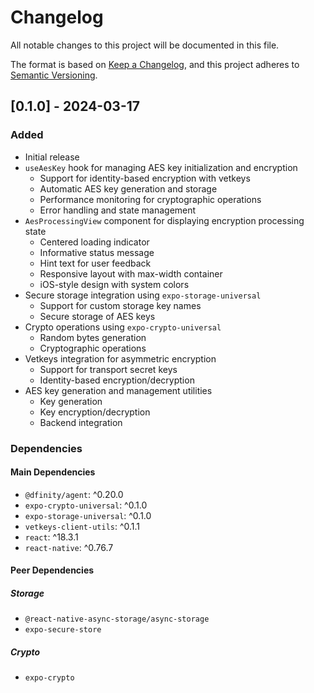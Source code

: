 # Changelog

All notable changes to this project will be documented in this file.

The format is based on [Keep a Changelog](https://keepachangelog.com/en/1.0.0/),
and this project adheres to [Semantic Versioning](https://semver.org/spec/v2.0.0.html).

## [0.1.0] - 2024-03-17

### Added

- Initial release
- `useAesKey` hook for managing AES key initialization and encryption
  - Support for identity-based encryption with vetkeys
  - Automatic AES key generation and storage
  - Performance monitoring for cryptographic operations
  - Error handling and state management
- `AesProcessingView` component for displaying encryption processing state
  - Centered loading indicator
  - Informative status message
  - Hint text for user feedback
  - Responsive layout with max-width container
  - iOS-style design with system colors
- Secure storage integration using `expo-storage-universal`
  - Support for custom storage key names
  - Secure storage of AES keys
- Crypto operations using `expo-crypto-universal`
  - Random bytes generation
  - Cryptographic operations
- Vetkeys integration for asymmetric encryption
  - Support for transport secret keys
  - Identity-based encryption/decryption
- AES key generation and management utilities
  - Key generation
  - Key encryption/decryption
  - Backend integration

### Dependencies

#### Main Dependencies

- `@dfinity/agent`: ^0.20.0
- `expo-crypto-universal`: ^0.1.0
- `expo-storage-universal`: ^0.1.0
- `vetkeys-client-utils`: ^0.1.1
- `react`: ^18.3.1
- `react-native`: ^0.76.7

#### Peer Dependencies

##### Storage

- `@react-native-async-storage/async-storage`
- `expo-secure-store`

##### Crypto

- `expo-crypto`
